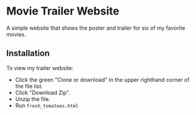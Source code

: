 # Movie Trailer Website

A simple website that shows the poster and trailer for six of my favorite movies.

## Installation

To view my trailer website:

* Click the green "Clone or download" in the upper righthand corner of the file list.
* Click "Download Zip".
* Unzip the file.
* Run `fresh_tomatoes.html`